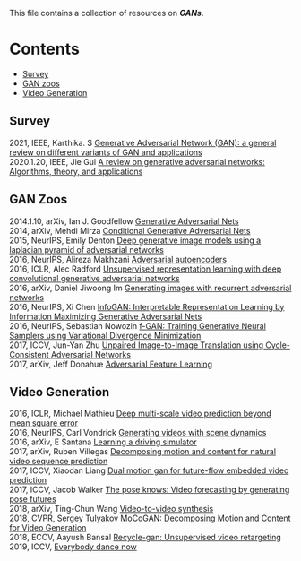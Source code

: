 This file contains a collection of resources on ***GANs***.<br>
# Contents
* [Survey](#survey) 
* [GAN zoos](#zoos)
* [Video Generation](#vg)

## <span id="survey">Survey</span><br>
2021, IEEE, Karthika. S [Generative Adversarial Network (GAN): a general review on different variants of GAN and applications](https://ieeexplore.ieee.org/abstract/document/9489160)<br>
2020.1.20, IEEE, Jie Gui [A review on generative adversarial networks: Algorithms, theory, and applications](https://arxiv.org/pdf/2001.06937)<br>

## <span id="zoos">GAN Zoos</span><br>
2014.1.10, arXiv, Ian J. Goodfellow [Generative Adversarial Nets](https://arxiv.org/pdf/1406.2661.pdf)<br> 
2014, arXiv, Mehdi Mirza [Conditional Generative Adversarial Nets](https://arxiv.org/pdf/1411.1784.pdf%EF%BC%88CGAN%EF%BC%89)<br>
2015, NeurIPS, Emily Denton [Deep generative image models using a laplacian pyramid of adversarial networks](https://proceedings.neurips.cc/paper/2015/file/aa169b49b583a2b5af89203c2b78c67c-Paper.pdf)<br>
2016, NeurIPS, Alireza Makhzani [Adversarial autoencoders](https://arxiv.org/pdf/1511.05644.pdf%5D)<br>
2016, ICLR, Alec Radford [Unsupervised representation learning with deep convolutional generative adversarial networks](https://arxiv.org/pdf/1511.06434.pdf%C3)<br>
2016, arXiv, Daniel Jiwoong Im [Generating images with recurrent adversarial networks](https://arxiv.org/abs/1602.05110)<br>
2016, NeurIPS, Xi Chen [InfoGAN: Interpretable Representation Learning by Information Maximizing Generative Adversarial Nets](https://proceedings.neurips.cc/paper/2016/file/7c9d0b1f96aebd7b5eca8c3edaa19ebb-Paper.pdf)<br>
2016, NeurIPS, Sebastian Nowozin [f-GAN: Training Generative Neural Samplers using Variational Divergence Minimization](https://proceedings.neurips.cc/paper/2016/file/cedebb6e872f539bef8c3f919874e9d7-Paper.pdf)<br>
2017, ICCV, Jun-Yan Zhu [Unpaired Image-to-Image Translation using Cycle-Consistent Adversarial Networks](https://openaccess.thecvf.com/content_ICCV_2017/papers/Zhu_Unpaired_Image-To-Image_Translation_ICCV_2017_paper.pdf)<br>
2017, arXiv, Jeff Donahue [Adversarial Feature Learning](https://arxiv.org/abs/1605.09782)<br>


## <span id="vg">Video Generation</span><br>
2016, ICLR, Michael Mathieu [Deep multi-scale video prediction beyond mean square error](https://arxiv.org/pdf/1511.05440.pdf%5D)<br>
2016, NeurIPS, Carl Vondrick [Generating videos with scene dynamics](https://proceedings.neurips.cc/paper/2016/file/04025959b191f8f9de3f924f0940515f-Paper.pdf)<br>
2016, arXiv, E Santana [Learning a driving simulator](https://arxiv.org/pdf/1608.01230.pdf?iframe=true&width=1480&height=620)<br>
2017, arXiv, Ruben Villegas [Decomposing motion and content for natural video sequence prediction](https://arxiv.org/pdf/1706.08033.pdf)<br>
2017, ICCV, Xiaodan Liang [Dual motion gan for future-flow embedded video prediction](https://openaccess.thecvf.com/content_ICCV_2017/papers/Liang_Dual_Motion_GAN_ICCV_2017_paper.pdf)<br>
2017, ICCV, Jacob Walker [The pose knows: Video forecasting by generating pose futures](https://openaccess.thecvf.com/content_ICCV_2017/papers/Walker_The_Pose_Knows_ICCV_2017_paper.pdf)<br>
2018, arXiv, Ting-Chun Wang [Video-to-video synthesis](https://arxiv.org/pdf/1808.06601.pdf)<br>
2018, CVPR, Sergey Tulyakov [MoCoGAN: Decomposing Motion and Content for Video Generation](https://openaccess.thecvf.com/content_cvpr_2018/papers/Tulyakov_MoCoGAN_Decomposing_Motion_CVPR_2018_paper.pdf)<br>
2018, ECCV, Aayush Bansal [Recycle-gan: Unsupervised video retargeting](https://openaccess.thecvf.com/content_ECCV_2018/papers/Aayush_Bansal_Recycle-GAN_Unsupervised_Video_ECCV_2018_paper.pdf)<br>
2019, ICCV, [Everybody dance now](https://openaccess.thecvf.com/content_ICCV_2019/papers/Chan_Everybody_Dance_Now_ICCV_2019_paper.pdf)<br>
